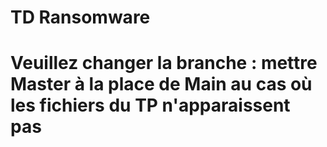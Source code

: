 # TD Ransomware
# Veuillez changer la branche : mettre Master à la place de Main au cas où les fichiers du TP n'apparaissent pas 
